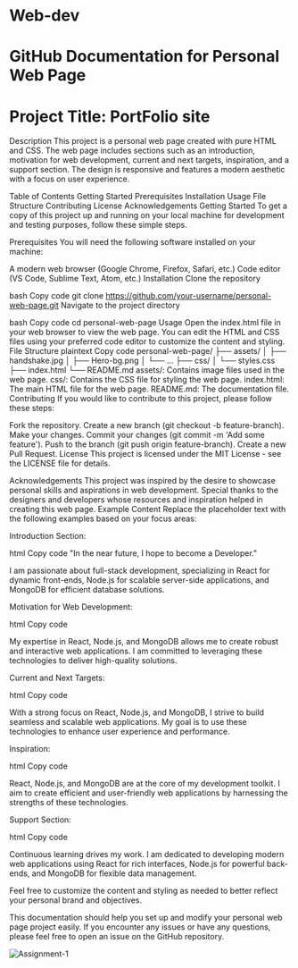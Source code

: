# Web-dev

# GitHub Documentation for Personal Web Page
# Project Title: PortFolio site
Description
This project is a personal web page created with pure HTML and CSS. The web page includes sections such as an introduction, motivation for web development, current and next targets, inspiration, and a support section. The design is responsive and features a modern aesthetic with a focus on user experience.

Table of Contents
Getting Started
Prerequisites
Installation
Usage
File Structure
Contributing
License
Acknowledgements
Getting Started
To get a copy of this project up and running on your local machine for development and testing purposes, follow these simple steps.

Prerequisites
You will need the following software installed on your machine:

A modern web browser (Google Chrome, Firefox, Safari, etc.)
Code editor (VS Code, Sublime Text, Atom, etc.)
Installation
Clone the repository

bash
Copy code
git clone https://github.com/your-username/personal-web-page.git
Navigate to the project directory

bash
Copy code
cd personal-web-page
Usage
Open the index.html file in your web browser to view the web page.
You can edit the HTML and CSS files using your preferred code editor to customize the content and styling.
File Structure
plaintext
Copy code
personal-web-page/
├── assets/
│   ├── handshake.jpg
│   ├── Hero-bg.png
│   └── ...
├── css/
│   └── styles.css
├── index.html
└── README.md
assets/: Contains image files used in the web page.
css/: Contains the CSS file for styling the web page.
index.html: The main HTML file for the web page.
README.md: The documentation file.
Contributing
If you would like to contribute to this project, please follow these steps:

Fork the repository.
Create a new branch (git checkout -b feature-branch).
Make your changes.
Commit your changes (git commit -m 'Add some feature').
Push to the branch (git push origin feature-branch).
Create a new Pull Request.
License
This project is licensed under the MIT License - see the LICENSE file for details.

Acknowledgements
This project was inspired by the desire to showcase personal skills and aspirations in web development.
Special thanks to the designers and developers whose resources and inspiration helped in creating this web page.
Example Content
Replace the placeholder text with the following examples based on your focus areas:

Introduction Section:

html
Copy code
"In the near future, I hope to become a Developer."
<p>I am passionate about full-stack development, specializing in React for dynamic front-ends, Node.js for scalable server-side applications, and MongoDB for efficient database solutions.</p>
Motivation for Web Development:

html
Copy code
<p>My expertise in React, Node.js, and MongoDB allows me to create robust and interactive web applications. I am committed to leveraging these technologies to deliver high-quality solutions.</p>
Current and Next Targets:

html
Copy code
<p>With a strong focus on React, Node.js, and MongoDB, I strive to build seamless and scalable web applications. My goal is to use these technologies to enhance user experience and performance.</p>
Inspiration:

html
Copy code
<p>React, Node.js, and MongoDB are at the core of my development toolkit. I aim to create efficient and user-friendly web applications by harnessing the strengths of these technologies.</p>
Support Section:

html
Copy code
<p>Continuous learning drives my work. I am dedicated to developing modern web applications using React for rich interfaces, Node.js for powerful back-ends, and MongoDB for flexible data management.</p>
Feel free to customize the content and styling as needed to better reflect your personal brand and objectives.

This documentation should help you set up and modify your personal web page project easily. If you encounter any issues or have any questions, please feel free to open an issue on the GitHub repository.




![Assignment-1](https://github.com/MahmudYagami/Web-dev/assets/131474126/dd76a04b-154c-46dc-9b47-5302deb7d774)


